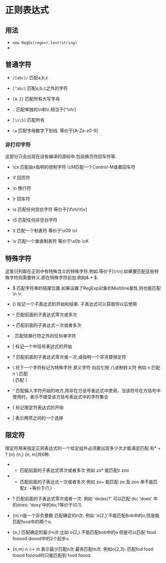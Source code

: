 # 正则表达式

## 用法

- ```new RegEx(regex).test(string)```
- 

## 普通字符

- ```/[abc]/```
匹配a,b,c

- ```[^abc]```
匹配a,b,c之外的字符

- ```[A-Z]```
匹配所有大写字母

- ```.```
匹配单独的\n和\r,相当于[^\n\r]

- ```[\s\S]```
匹配所有

- ```\w```
匹配字母数字下划线. 等价于[A-Za-z0-9]

### 非打印字符

这部分只会出现在没有编译的源码中.包括换页符回车符等.

- \cx 
匹配由x指明的控制字符 \cM匹配一个Control-M或者回车符

- \f 回页符

- \n 换行符

- \r 回车符

- \s 匹配任何空白字符 等价于[\f\n\r\t\v]

- \S 匹配任何非空白字符

- \t 匹配一个制表符 等价于\x09 \cl

- \v 匹配一个垂直制表符 等价于\x0b \cK

## 特殊字符

这里只列取在正则中有特殊含义的特殊字符.例如.等价于[\r\n].如果要匹配这些特殊字符则需要转义.即在特殊字符前加\.例如\& \* \$.

- $ 匹配字符串的结尾位置.如果设置了RegExp对象的Multiline属性.则也能匹配\n \r.

- () 标记一个子表达式的开始和结束. 子表达式可以获取供以后使用

- ```*``` 匹配前面的子表达式零次或多次

- ```+``` 匹配前面的子表达式一次或者多次

- . 匹配除换行符之外的任何单字符

- [ 标记一个中括号表达式的开始

- ? 匹配前面的子表达式零次或一次,或指明一个非贪婪限定符

- \ 将下一个字符标记为特殊字符  原义字符 向后引用 八进制转义符
例如 n 匹配 n
\\ 匹配 \
\( 匹配 (

- ^ 匹配输入字符开始的地方,除非在方括号表达式中使用，当该符号在方括号中使用时，表示不接受该方括号表达式中的字符集合

- { 标记限定符表达式的开始

- | 表示两项之间的一个选择


## 限定符

限定符用来指定正则表达式的一个给定组件必须要出现多少次才能满足匹配.有* + ? {n} {n,} {n, m}共6种.

- * 匹配前面的子表达式零次或者多次  例如 zo* 能匹配z zoo

- + 匹配前面的子表达式一次或者多次 例如 zo+ 能匹配 zo 及 zoo 单不能匹配z. +等价于{1,}

- ? 匹配前面的子表达式零次或者一次. 例如 'do(es)?' 可以匹配 do; 'does' 中的does; 'doxy'中的do;?等价于{0,1}

- {n} n是一个非负整数 匹配确定的n次. 例如 'o{2,}'不能匹配Bob中的o,但是能匹配food中的两个o.

- {n,} 匹配确定的最少n次 比如 o{2,} 不能匹配bob中的o  但是可以匹配 food  fooood doood中的2个起步o.

- {n,m} n <= m 表示最少匹配n次 最多匹配m次. 例如o{2,3}. 匹配fod food foood fooood时只能匹配到 food foood.
 





